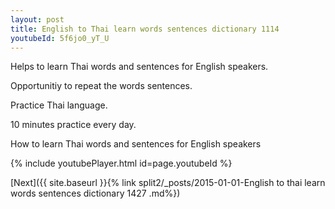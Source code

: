 ```yaml
---
layout: post
title: English to Thai learn words sentences dictionary 1114 
youtubeId: 5f6jo0_yT_U
---
```

 
 
Helps to learn Thai words and sentences for English speakers.

Opportunitiy to repeat the words sentences. 

Practice Thai language. 
 
10 minutes practice every day. 
 
How to learn Thai words and sentences for English speakers 
 
{% include youtubePlayer.html id=page.youtubeId %}
 
 
[Next]({{ site.baseurl }}{% link  split2/_posts/2015-01-01-English to thai learn words sentences dictionary 1427 .md%})
 
